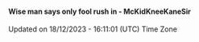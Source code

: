 #### Wise man says only fool rush in - McKidKneeKaneSir
Updated on 18/12/2023 - 16:11:01 (UTC) Time Zone
